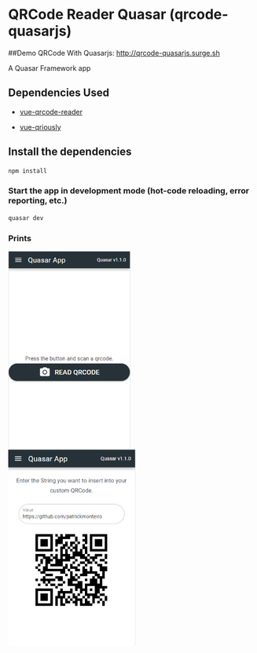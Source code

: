 # QRCode Reader Quasar (qrcode-quasarjs)

##Demo
QRCode With Quasarjs: http://qrcode-quasarjs.surge.sh

A Quasar Framework app

## Dependencies Used
- [vue-qrcode-reader](https://www.npmjs.com/package/vue-qrcode-reader)

- [vue-qriously](https://www.npmjs.com/package/vue-qriously)

## Install the dependencies
```bash
npm install
```

### Start the app in development mode (hot-code reloading, error reporting, etc.)
```bash
quasar dev
```

### Prints

<img src="https://github.com/Douglasproglima/qrcode-quasarjs/blob/master/img/logo1.png?raw=true&"  height="400">

<img src="https://github.com/Douglasproglima/qrcode-quasarjs/blob/master/img/logo2.png?raw=true&"  height="400">
